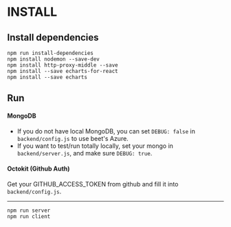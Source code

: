 # INSTALL

## Install dependencies

```shell
npm run install-dependencies
npm install nodemon --save-dev
npm install http-proxy-middle --save
npm install --save echarts-for-react
npm install --save echarts
```

## Run

#### MongoDB

- If you do not have local MongoDB, you can set `DEBUG: false` in `backend/config.js` to use beet's Azure.
- If you want to test/run totally locally, set your mongo in `backend/server.js`, and make sure `DEBUG: true`.

#### Octokit (Github Auth)

Get your GITHUB_ACCESS_TOKEN from github and fill it into `backend/config.js`.

---

```
npm run server
npm run client
```
